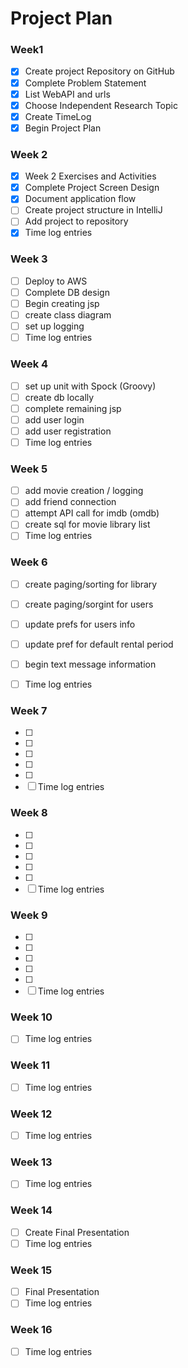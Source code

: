 # Project Plan

### Week1
 - [X] Create project Repository on GitHub
 - [X] Complete Problem Statement
 - [X] List WebAPI and urls
 - [X] Choose Independent Research Topic
 - [X] Create TimeLog
 - [X] Begin Project Plan
 
### Week 2
 - [X] Week 2 Exercises and Activities
 - [X] Complete Project Screen Design
 - [X] Document application flow
 - [ ] Create project structure in IntelliJ
 - [ ] Add project to repository
 - [X] Time log entries

### Week 3
 - [ ] Deploy to AWS
 - [ ] Complete DB design
 - [ ] Begin creating jsp
 - [ ] create class diagram
 - [ ] set up logging
 - [ ] Time log entries
 
### Week 4
 - [ ] set up unit with Spock (Groovy)
 - [ ] create db locally
 - [ ] complete remaining jsp
 - [ ] add user login
 - [ ] add user registration
 - [ ] Time log entries
 
### Week 5
 - [ ] add movie creation / logging
 - [ ] add friend connection
 - [ ] attempt API call for imdb (omdb)
 - [ ] create sql for movie library list
 - [ ] Time log entries
 
### Week 6
 - [ ] create paging/sorting for library
 - [ ] create paging/sorgint for users
 - [ ] update prefs for users info
 - [ ] update pref for default rental period
 - [ ] begin text message information
 - [ ] Time log entries
 
 
### Week 7
 - [ ] 
 - [ ] 
 - [ ] 
 - [ ] 
 - [ ] 
 - [ ] Time log entries
 
### Week 8
 - [ ] 
 - [ ] 
 - [ ] 
 - [ ] 
 - [ ] 
 - [ ] Time log entries
 
### Week 9
 - [ ] 
 - [ ] 
 - [ ] 
 - [ ] 
 - [ ] 
 - [ ] Time log entries
 
### Week 10
 - [ ] Time log entries
 
### Week 11
 - [ ] Time log entries
 
### Week 12
 - [ ] Time log entries
 
### Week 13
 - [ ] Time log entries
 
### Week 14
 - [ ] Create Final Presentation
 - [ ] Time log entries
 
### Week 15
 - [ ] Final Presentation 
 - [ ] Time log entries
 
### Week 16
 - [ ] Time log entries
